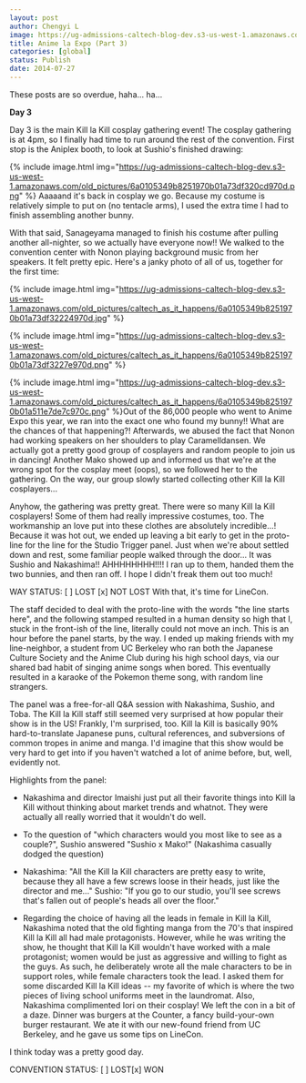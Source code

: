 ```yaml
---
layout: post
author: Chengyi L
image: https://ug-admissions-caltech-blog-dev.s3-us-west-1.amazonaws.com/old_pictures/caltech_as_it_happens/6a0105349b8251970b01a73df28c97970d.jpg
title: Anime la Expo (Part 3) 
categories: [global]
status: Publish
date: 2014-07-27
---
```



These posts are so overdue, haha... ha...

**Day 3**

Day 3 is the main Kill la Kill cosplay gathering event! The cosplay gathering is at 4pm, so I finally had time to run around the rest of the convention. First stop is the Aniplex booth, to look at Sushio's finished drawing:

{% include image.html img="https://ug-admissions-caltech-blog-dev.s3-us-west-1.amazonaws.com/old_pictures/6a0105349b8251970b01a73df320cd970d.png" %}
Aaaaand it's back in cosplay we go. Because my costume is relatively simple to put on (no tentacle arms), I used the extra time I had to finish assembling another bunny.

With that said, Sanageyama managed to finish his costume after pulling another all-nighter, so we actually have everyone now!! We walked to the convention center with Nonon playing background music from her speakers. It felt pretty epic. Here's a janky photo of all of us, together for the first time:


{% include image.html img="https://ug-admissions-caltech-blog-dev.s3-us-west-1.amazonaws.com/old_pictures/caltech_as_it_happens/6a0105349b8251970b01a73df32224970d.jpg" %}

{% include image.html img="https://ug-admissions-caltech-blog-dev.s3-us-west-1.amazonaws.com/old_pictures/caltech_as_it_happens/6a0105349b8251970b01a73df3227e970d.png" %}

{% include image.html img="https://ug-admissions-caltech-blog-dev.s3-us-west-1.amazonaws.com/old_pictures/caltech_as_it_happens/6a0105349b8251970b01a511e7de7c970c.png" %}Out of the 86,000 people who went to Anime Expo this year, we ran into the exact one who found my bunny!! What are the chances of that happening?! 
Afterwards, we abused the fact that Nonon had working speakers on her shoulders to play Caramelldansen. We actually got a pretty good group of cosplayers and random people to join us in dancing! Another Mako showed up and informed us that we're at the wrong spot for the cosplay meet (oops), so we followed her to the gathering. On the way, our group slowly started collecting other Kill la Kill cosplayers...

Anyhow, the gathering was pretty great. There were so many Kill la Kill cosplayers! Some of them had really impressive costumes, too. The workmanship an love put into these clothes are absolutely incredible...!
Because it was hot out, we ended up leaving a bit early to get in the proto-line for the line for the Studio Trigger panel. Just when we're about settled down and rest, some familiar people walked through the door... It was Sushio and Nakashima!! AHHHHHHHH!!!! I ran up to them, handed them the two bunnies, and then ran off. I hope I didn't freak them out too much!

WAY STATUS:
[ ] LOST
[x] NOT LOST
With that, it's time for LineCon.

The staff decided to deal with the proto-line with the words "the line starts here", and the following stamped resulted in a human density so high that I, stuck in the front-ish of the line, literally could not move an inch. This is an hour before the panel starts, by the way. I ended up making friends with my line-neighbor, a student from UC Berkeley who ran both the Japanese Culture Society and the Anime Club during his high school days, via our shared bad habit of singing anime songs when bored. This eventually resulted in a karaoke of the Pokemon theme song, with random line strangers.

The panel was a free-for-all Q&amp;A session with Nakashima, Sushio, and Toba. The Kill la Kill staff still seemed very surprised at how popular their show is in the US! Frankly, I'm surprised, too. Kill la Kill is basically 90% hard-to-translate Japanese puns, cultural references, and subversions of common tropes in anime and manga. I'd imagine that this show would be very hard to get into if you haven't watched a lot of anime before, but, well, evidently not.

Highlights from the panel:
- Nakashima and director Imaishi just put all their favorite things into Kill la Kill without thinking about market trends and whatnot. They were actually all really worried that it wouldn't do well.

- To the question of "which characters would you most like to see as a couple?", Sushio answered "Sushio x Mako!" (Nakashima casually dodged the question)
- Nakashima: "All the Kill la Kill characters are pretty easy to write, because they all have a few screws loose in their heads, just like the director and me..." Sushio: "If you go to our studio, you'll see screws that's fallen out of people's heads all over the floor."
- Regarding the choice of having all the leads in female in Kill la Kill, Nakashima noted that the old fighting manga from the 70's that inspired Kill la Kill all had male protagonists. However, while he was writing the show, he thought that Kill la Kill wouldn't have worked with a male protagonist; women would be just as aggressive and willing to fight as the guys. As such, he deliberately wrote all the male characters to be in support roles, while female characters took the lead.  I asked them for some discarded Kill la Kill ideas -- my favorite of which is where the two pieces of living school uniforms meet in the laundromat. Also, Nakashima complimented Iori on their cosplay! We left the con in a bit of a daze. Dinner was burgers at the Counter, a fancy build-your-own burger restaurant. We ate it with our new-found friend from UC Berkeley, and he gave us some tips on LineCon.

I think today was a pretty good day.

CONVENTION STATUS:
[ ] LOST[x] WON
